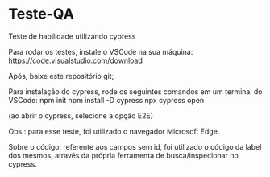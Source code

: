 # Teste-QA
Teste de habilidade utilizando cypress

Para rodar os testes, instale o VSCode na sua máquina: https://code.visualstudio.com/download

Após, baixe este repositório git;

Para instalação do cypress, rode os seguintes comandos em um terminal do VSCode: npm init npm install -D cypress npx cypress open

(ao abrir o cypress, selecione a opção E2E)

Obs.: para esse teste, foi utilizado o navegador Microsoft Edge.

Sobre o código: referente aos campos sem id, foi utilizado o código da label dos mesmos, através da própria ferramenta de busca/inspecionar no cypress.
